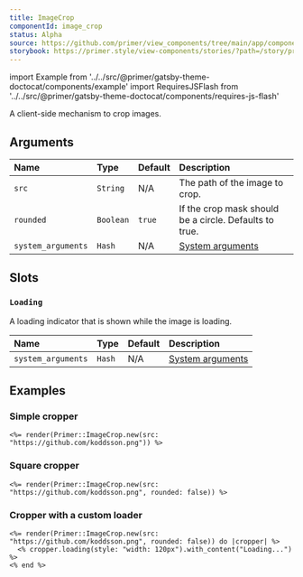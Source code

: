 ```yaml
---
title: ImageCrop
componentId: image_crop
status: Alpha
source: https://github.com/primer/view_components/tree/main/app/components/primer/image_crop.rb
storybook: https://primer.style/view-components/stories/?path=/story/primer-image-crop
---
```


import Example from '../../src/@primer/gatsby-theme-doctocat/components/example'
import RequiresJSFlash from '../../src/@primer/gatsby-theme-doctocat/components/requires-js-flash'

<RequiresJSFlash />

<!-- Warning: AUTO-GENERATED file, do not edit. Add code comments to your Ruby instead <3 -->

A client-side mechanism to crop images.

## Arguments

| Name | Type | Default | Description |
| :- | :- | :- | :- |
| `src` | `String` | N/A | The path of the image to crop. |
| `rounded` | `Boolean` | `true` | If the crop mask should be a circle. Defaults to true. |
| `system_arguments` | `Hash` | N/A | [System arguments](/system-arguments) |

## Slots

### `Loading`

A loading indicator that is shown while the image is loading.

| Name | Type | Default | Description |
| :- | :- | :- | :- |
| `system_arguments` | `Hash` | N/A | [System arguments](/system-arguments) |

## Examples

### Simple cropper

<Example src="<image-crop src='https://github.com/koddsson.png' rounded='true' data-view-component='true'>    <span role='status'>  <span class='sr-only'>Loading</span>  <svg data-loading-slot='true' style='box-sizing: content-box; color: var(--color-icon-primary);' width='64' height='64' viewBox='0 0 16 16' fill='none' data-view-component='true' class='flex-1 anim-rotate'>    <circle cx='8' cy='8' r='7' stroke='currentColor' stroke-opacity='0.25' stroke-width='2' vector-effect='non-scaling-stroke' />    <path d='M15 8a7.002 7.002 0 00-7-7' stroke='currentColor' stroke-width='2' stroke-linecap='round' vector-effect='non-scaling-stroke' /></svg></span>  <input autocomplete='off' type='hidden' data-image-crop-input='x' name='cropped_x'>  <input autocomplete='off' type='hidden' data-image-crop-input='y' name='cropped_y'>  <input autocomplete='off' type='hidden' data-image-crop-input='width' name='cropped_width'>  <input autocomplete='off' type='hidden' data-image-crop-input='height' name='cropped_height'></image-crop>" />

```erb
<%= render(Primer::ImageCrop.new(src: "https://github.com/koddsson.png")) %>
```

### Square cropper

<Example src="<image-crop src='https://github.com/koddsson.png' data-view-component='true'>    <span role='status'>  <span class='sr-only'>Loading</span>  <svg data-loading-slot='true' style='box-sizing: content-box; color: var(--color-icon-primary);' width='64' height='64' viewBox='0 0 16 16' fill='none' data-view-component='true' class='flex-1 anim-rotate'>    <circle cx='8' cy='8' r='7' stroke='currentColor' stroke-opacity='0.25' stroke-width='2' vector-effect='non-scaling-stroke' />    <path d='M15 8a7.002 7.002 0 00-7-7' stroke='currentColor' stroke-width='2' stroke-linecap='round' vector-effect='non-scaling-stroke' /></svg></span>  <input autocomplete='off' type='hidden' data-image-crop-input='x' name='cropped_x'>  <input autocomplete='off' type='hidden' data-image-crop-input='y' name='cropped_y'>  <input autocomplete='off' type='hidden' data-image-crop-input='width' name='cropped_width'>  <input autocomplete='off' type='hidden' data-image-crop-input='height' name='cropped_height'></image-crop>" />

```erb
<%= render(Primer::ImageCrop.new(src: "https://github.com/koddsson.png", rounded: false)) %>
```

### Cropper with a custom loader

<Example src="<image-crop src='https://github.com/koddsson.png' data-view-component='true'>    <div style='width: 120px' data-loading-slot='true' data-view-component='true'>Loading...</div>  <input autocomplete='off' type='hidden' data-image-crop-input='x' name='cropped_x'>  <input autocomplete='off' type='hidden' data-image-crop-input='y' name='cropped_y'>  <input autocomplete='off' type='hidden' data-image-crop-input='width' name='cropped_width'>  <input autocomplete='off' type='hidden' data-image-crop-input='height' name='cropped_height'></image-crop>" />

```erb
<%= render(Primer::ImageCrop.new(src: "https://github.com/koddsson.png", rounded: false)) do |cropper| %>
  <% cropper.loading(style: "width: 120px").with_content("Loading...") %>
<% end %>
```
